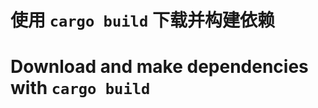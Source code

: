 <h1>使用 <code>cargo build</code> 下载并构建依赖</h1>
<h1>Download and make dependencies with <code>cargo build</code></h1>
